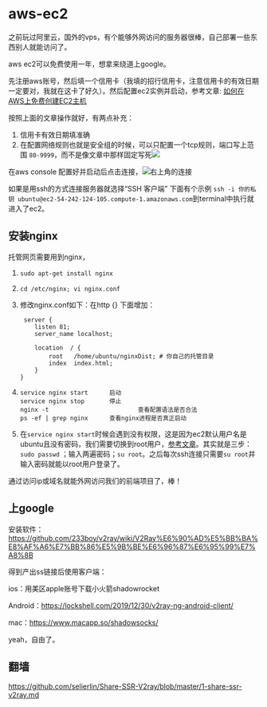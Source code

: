 # aws-ec2

之前玩过阿里云，国外的vps，有个能够外网访问的服务器很棒，自己部署一些东西别人就能访问了。

aws ec2可以免费使用一年，想拿来绕道上google。

先注册aws账号，然后填一个信用卡（我填的招行信用卡，注意信用卡的有效日期一定要对，我就在这卡了好久）。然后配置ec2实例并启动，参考文章: [如何在AWS上免费创建EC2主机](https://www.jianshu.com/p/f8efaf567200)

按照上面的文章操作就好，有两点补充：

1. 信用卡有效日期填准确
2. 在配置网络规则也就是安全组的时候，可以只配置一个tcp规则，端口写上范围 `80-9999`，而不是像文章中那样固定写死![](https://tva1.sinaimg.cn/large/0081Kckwly1gko12ocn7jj31n60u0q98.jpg)

在aws console 配置好并启动后点击连接，![右上角的连接](https://tva1.sinaimg.cn/large/0081Kckwly1gko14zv08sj31ui0u0ag3.jpg)

如果是用ssh的方式连接服务器就选择“SSH 客户端” 下面有个示例 `ssh -i 你的私钥 ubuntu@ec2-54-242-124-105.compute-1.amazonaws.com`到terminal中执行就进入了ec2。

## 安装nginx

托管网页需要用到nginx，

1. `sudo apt-get install nginx`

2. `cd /etc/nginx; vi nginx.conf`

3. 修改nginx.conf如下：在http {} 下面增加：

   ```
   	server {
       listen 81;
       server_name localhost;
   
       location  / {
           root   /home/ubuntu/nginxDist; # 你自己的托管目录
           index  index.html;
       }
   }
   ```

4. ```
   service nginx start		启动
   service nginx stop		停止
   nginx -t							查看配置语法是否合法
   ps -ef | grep nginx		查看nginx进程是否真正启动
   ```

5. 在`service nginx start`时候会遇到没有权限，这是因为ec2默认用户名是ubuntu且没有密码，我们需要切换到root用户，[参考文章](https://blog.csdn.net/wanghaihao_1/article/details/80049173?utm_medium=distribute.pc_relevant_bbs_down.none-task-blog-baidujs-1.nonecase&depth_1-utm_source=distribute.pc_relevant_bbs_down.none-task-blog-baidujs-1.nonecase)。其实就是三步：`sudo passwd` ；输入两遍密码；`su root`。之后每次ssh连接只需要`su root`并输入密码就能以root用户登录了。

通过访问ip或域名就能外网访问我们的前端项目了，棒！



## 上google

安装软件： https://github.com/233boy/v2ray/wiki/V2Ray%E6%90%AD%E5%BB%BA%E8%AF%A6%E7%BB%86%E5%9B%BE%E6%96%87%E6%95%99%E7%A8%8B

得到产出ss链接后使用客户端：

ios：用美区apple账号下载小火箭shadowrocket

Android：https://lockshell.com/2019/12/30/v2ray-ng-android-client/

mac：https://www.macapp.so/shadowsocks/

yeah，自由了。

## 翻墙
https://github.com/selierlin/Share-SSR-V2ray/blob/master/1-share-ssr-v2ray.md
